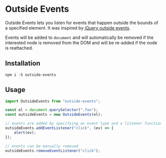 # Outside Events
Outside Events lets you listen for events that happen outside the bounds of a
specified element.  It was inspired by
[jQuery outside events](https://github.com/cowboy/jquery-outside-events).

Events will be added to `document` and will automatically be removed if the
interested node is removed from the DOM and will be re-added if the node is
reattached.

## Installation
`npm i -S outside-events`

## Usage
```javascript
import OutsideEvents from "outside-events";

const el = document.querySelector(".foo");
const outsideEvents = new OutsideEvents(el);

// events are added by specifying an event type and a listener function
outsideEvents.addEventListener("click", (ev) => {
	alert(ev);
});

// events can be manually removed
outsideEvents.removeEventListener("click");
```
